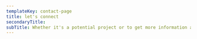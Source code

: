 ```yaml
---
templateKey: contact-page
title: let's connect
secondaryTitle:
subTitle: Whether it's a potential project or to get more information about what we do at our design company, we'd be glad to talk with you.
---
```

